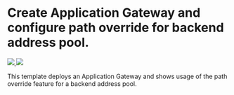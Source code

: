 # Create Application Gateway and configure path override for backend address pool.

<a href="https://portal.azure.com/#create/Microsoft.Template/uri/https%3A%2F%2Fraw.githubusercontent.com%2FTVDKoni%2Fazure-quickstart-templates%2Fmaster%2F201-application-gateway-path-override%2Fazuredeploy.json" target="_blank">
    <img src="http://azuredeploy.net/deploybutton.png"/>
</a>
<a href="http://armviz.io/#/?load=https%3A%2F%2Fraw.githubusercontent.com%2FTVDKoni%2Fazure-quickstart-templates%2Fmaster%2F201-application-gateway-path-override%2Fazuredeploy.json" target="_blank">
    <img src="http://armviz.io/visualizebutton.png"/>
</a>

This template deploys an Application Gateway and shows usage of the path override feature for a backend address pool.